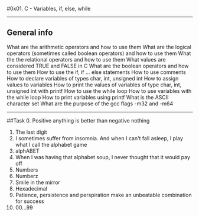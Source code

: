 #0x01. C - Variables, if, else, while

---
## General info
What are the arithmetic operators and how to use them
What are the logical operators (sometimes called boolean operators) and how to use them
What the the relational operators and how to use them
What values are considered TRUE and FALSE in C
What are the boolean operators and how to use them
How to use the if, if ... else statements
How to use comments
How to declare variables of types char, int, unsigned int
How to assign values to variables
How to print the values of variables of type char, int, unsigned int with printf
How to use the while loop
How to use variables with the while loop
How to print variables using printf
What is the ASCII character set
What are the purpose of the gcc flags -m32 and -m64

---
##Task
0. Positive anything is better than negative nothing
1. The last digit
2. I sometimes suffer from insomnia. And when I can't fall asleep, I play what I call the alphabet game
3. alphABET 
4. When I was having that alphabet soup, I never thought that it would pay off
5. Numbers
6. Numberz
7. Smile in the mirror
8. Hexadecimal 
9. Patience, persistence and perspiration make an unbeatable combination for success
10. 00...99
